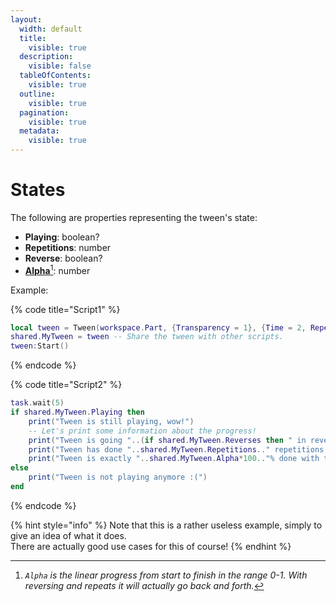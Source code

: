 ```yaml
---
layout:
  width: default
  title:
    visible: true
  description:
    visible: false
  tableOfContents:
    visible: true
  outline:
    visible: true
  pagination:
    visible: true
  metadata:
    visible: true
---
```


# States

The following are properties representing the tween's state:

* **Playing**: boolean?
* **Repetitions**: number
* **Reverse**: boolean?
* [**Alpha**](#user-content-fn-1)[^1]: number



Example:

{% code title="Script1" %}
```lua
local tween = Tween(workspace.Part, {Transparency = 1}, {Time = 2, Repetitions = 5, Reverses = true})
shared.MyTween = tween -- Share the tween with other scripts.
tween:Start()
```
{% endcode %}

{% code title="Script2" %}
```lua
task.wait(5)
if shared.MyTween.Playing then
	print("Tween is still playing, wow!")
	-- Let's print some information about the progress!
	print("Tween is going "..(if shared.MyTween.Reverses then " in reverse" else "forward").."!")
	print("Tween has done "..shared.MyTween.Repetitions.." repetitions!")
	print("Tween is exactly "..shared.MyTween.Alpha*100.."% done with the current repetition.") -- Alpha is in the range 0-1, so we multiply by 100 to get the percentage.
else
	print("Tween is not playing anymore :(")
end
```
{% endcode %}

{% hint style="info" %}
Note that this is a rather useless example, simply to give an idea of what it does.\
There are actually good use cases for this of course!
{% endhint %}

[^1]: _`Alpha` is the linear progress from start to finish in the range 0-1. With reversing and repeats it will actually go back and forth._
